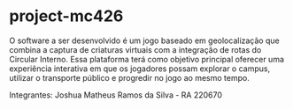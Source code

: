 # project-mc426

O software a ser desenvolvido é um jogo baseado em geolocalização que combina a captura de criaturas virtuais com a integração de rotas do Circular Interno. Essa plataforma terá como objetivo principal oferecer uma experiência interativa em que os jogadores possam explorar o campus, utilizar o transporte público e progredir no jogo ao mesmo tempo.

Integrantes:
Joshua Matheus Ramos da Silva - RA 220670